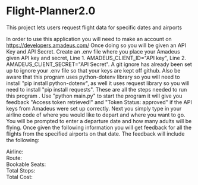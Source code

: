 # Flight-Planner2.0
This project lets users request flight data for specific dates and airports

In order to use this application you will need to make an account on https://developers.amadeus.com/
Once doing so you will be given an API Key and API Secret. Create an .env file where you place your Amadeus given API key and secret,  Line 1. AMADEUS_CLIENT_ID="API key", Line 2. AMADEUS_CLIENT_SECRET="API Secret". A git ignore has already been set up to ignore your .env file so that your keys are kept off github. Also be aware that this program uses python-dotenv library so you will need to install  "pip install python-dotenv", as well it uses request library so you will need to install "pip install requests". These are all the steps needed to run this program . Use "python main.py" to start the program it will give you feedback "Access token retrieved!" and "Token Status: approved" if the API keys from Amadeus were set up correctly. Next you simply type in your airline code of where you would like to depart and where you want to go. You will be prompted to enter a departure date and how  many adults will be flying. Once given the following information you will get feedback for all the flights from the specified airports on that date. The feedback will include the following:

Airline: <br />
Route: <br />
Bookable Seats: <br />
Total Stops: <br />
Total Cost: <br />